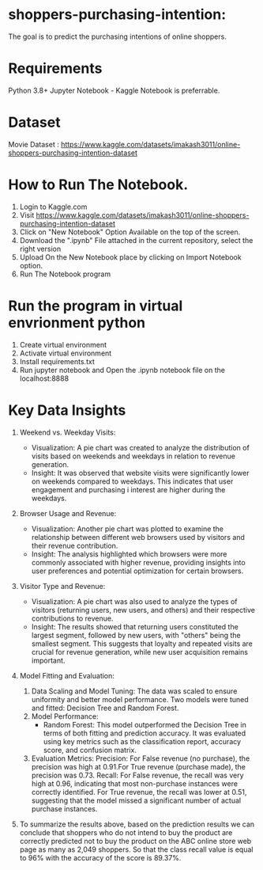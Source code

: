 # shoppers-purchasing-intention:
The goal is to predict the purchasing intentions of online shoppers.

# Requirements
Python 3.8+ Jupyter Notebook - Kaggle Notebook is preferrable.

# Dataset
Movie Dataset : https://www.kaggle.com/datasets/imakash3011/online-shoppers-purchasing-intention-dataset


# How to Run The Notebook.
1. Login to Kaggle.com
2. Visit  https://www.kaggle.com/datasets/imakash3011/online-shoppers-purchasing-intention-dataset
3. Click on "New Notebook" Option Available on the top of the screen.
4. Download the ".ipynb" File attached in the current repository, select the right version
5. Upload On the New Notebook place by clicking on Import Notebook option.
6. Run The Notebook program

# Run the program in virtual envrionment python
1. Create virtual environment
2. Activate virtual environment
3. Install requirements.txt 
4. Run jupyter notebook and Open the .ipynb notebook file on the localhost:8888

# Key Data Insights
1. Weekend vs. Weekday Visits:
     *  Visualization: A pie chart was created to analyze the distribution of visits based on weekends and weekdays in relation to revenue generation.
     *  Insight: It was observed that website visits were significantly lower on weekends compared to weekdays. This indicates that user engagement and purchasing  i 
                  interest are higher during the weekdays.
2. Browser Usage and Revenue:
     * Visualization: Another pie chart was plotted to examine the relationship between different web browsers used by visitors and their revenue contribution.
     * Insight: The analysis highlighted which browsers were more commonly associated with higher revenue, providing insights into user preferences and potential 
                optimization for certain browsers.
3. Visitor Type and Revenue:

     * Visualization: A pie chart was also used to analyze the types of visitors (returning users, new users, and others) and their respective contributions to revenue.
     * Insight: The results showed that returning users constituted the largest segment, followed by new users, with "others" being the smallest segment. This suggests 
                that loyalty and repeated visits are crucial for revenue generation, while new user acquisition remains important.

4. Model Fitting and Evaluation:
      1.  Data Scaling and Model Tuning: The data was scaled to ensure uniformity and better model performance. Two models were tuned and fitted: Decision Tree and                                               Random Forest.
      2.  Model Performance:
             *  Random Forest: This model outperformed the Decision Tree in terms of both fitting and prediction accuracy. It was evaluated using key metrics such as 
                                 the classification report, accuracy score, and confusion matrix.
      3. Evaluation Metrics:
             Precision:  For False revenue (no purchase), the precision was high at 0.91.For True revenue (purchase made), the precision was 0.73.
             Recall: For False revenue, the recall was very high at 0.96, indicating that most non-purchase instances were correctly identified. For True                                     revenue, the recall was lower at 0.51, suggesting that the model missed a significant number of actual purchase instances.
5. To summarize the results above, based on the prediction results we can conclude that shoppers who do not intend to buy the product are correctly predicted not to buy 
    the product on the ABC online store web page as many as 2,049 shoppers. So that the class recall value is equal to 96% with the accuracy of the score is 89.37%. 
